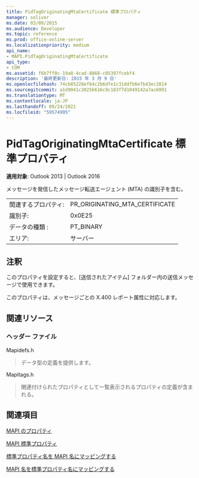 ```yaml
---
title: PidTagOriginatingMtaCertificate 標準プロパティ
manager: soliver
ms.date: 03/09/2015
ms.audience: Developer
ms.topic: reference
ms.prod: office-online-server
ms.localizationpriority: medium
api_name:
- MAPI.PidTagOriginatingMtaCertificate
api_type:
- COM
ms.assetid: f6b7ff0c-19a0-4cad-8868-c05397fcebf4
description: '最終更新日: 2015 年 3 月 9 日'
ms.openlocfilehash: 74cb85228ef64c2b6dfe1c31ddfb6efb43ec2814
ms.sourcegitcommit: a1d9041c20256616c9c183f7d1049142a7ac6991
ms.translationtype: MT
ms.contentlocale: ja-JP
ms.lasthandoff: 09/24/2021
ms.locfileid: "59574995"
---
```

# <a name="pidtagoriginatingmtacertificate-canonical-property"></a>PidTagOriginatingMtaCertificate 標準プロパティ

  
  
**適用対象**: Outlook 2013 | Outlook 2016 
  
メッセージを発信したメッセージ転送エージェント (MTA) の識別子を含む。
  
|||
|:-----|:-----|
|関連するプロパティ:  <br/> |PR_ORIGINATING_MTA_CERTIFICATE  <br/> |
|識別子:  <br/> |0x0E25  <br/> |
|データの種類 :   <br/> |PT_BINARY  <br/> |
|エリア:  <br/> |サーバー  <br/> |
   
## <a name="remarks"></a>注釈

このプロパティを設定すると、[送信されたアイテム] フォルダー内の送信メッセージで使用できます。
  
このプロパティは、メッセージごとの X.400 レポート属性に対応します。
  
## <a name="related-resources"></a>関連リソース

### <a name="header-files"></a>ヘッダー ファイル

Mapidefs.h
  
> データ型の定義を提供します。
    
Mapitags.h
  
> 関連付けられたプロパティとして一覧表示されるプロパティの定義が含まれる。
    
## <a name="see-also"></a>関連項目



[MAPI のプロパティ](mapi-properties.md)
  
[MAPI 標準プロパティ](mapi-canonical-properties.md)
  
[標準プロパティ名を MAPI 名にマッピングする](mapping-canonical-property-names-to-mapi-names.md)
  
[MAPI 名を標準プロパティ名にマッピングする](mapping-mapi-names-to-canonical-property-names.md)

